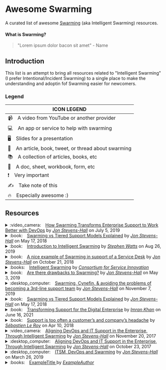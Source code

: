 # Awesome Swarming

A curated list of awesome [Swarming](https://www.serviceinnovation.org/intelligent-swarming/) (aka Intelligent Swarming) resources.

#### What is Swarming?
> "Lorem ipsum dolor bacon sit amet" - Name

Introduction
------------

This list is an attempt to bring all resources related to "Intelligent Swarming" (I prefer Intentional/Incident Swarming) to a single place to make the understanding and adoptin fof Swarming easier for newcomers.

### Legend

| ICON LEGEND
| ---
| :video_camera: A video from YouTube or another provider
| :computer: An app or service to help with swarming
| :desktop_computer: Slides for a presentation
| :book: An article, book, tweet, or thread about swarming
| :books: A collection of articles, books, etc
| :memo: A doc, sheet, workbook, form, etc
| :exclamation: Very important
| :writing_hand: Take note of this
| :fire: Especially awesome :)

Resources
---------

<details>
  <summary>:video_camera: <a href="https://youtu.be/AS6DBiOM-3k">How Swarming Transforms Enterprise Support to Work Better with DevOps</a> by <a href="https://twitter.com/JonStevensHall"><i>Jon Stevens-Hall</i></a> on July 5, 2019</summary>
  
  ## How Swarming Transforms Enterprise Support to Work Better with DevOps
  
  <table>
  <tr></tr>
  <tr>
    <th>Title</th>
    <td>How Swarming Transforms Enterprise Support to Work Better with DevOps</td>
  </tr>
  <tr></tr>
  <tr>
    <th>Author</th>
    <td>Jon Stevens-Hall</td>
  </tr>
  <tr></tr>
  <tr>
    <th>Date</th>
    <td>July 5, 2019</td>
  </tr>
  </table>
  
  Lorem ipsum dolor bacon sit amet lorem ipsum dolor bacon sit amet.
  
  > "*Lorem ipsum dolor bacon sit amet lorem ipsum dolor bacon sit amet.*" - Excerpt

  ---
</details>

<details>
  <summary>:book: <a href="https://www.bmc.com/blogs/swarming-support-tiered-support-differences/">Swarming vs Tiered Support Models Explained</a> by <a href="https://twitter.com/JonStevensHall"><i>Jon Stevens-Hall</i></a> on May 17, 2018</summary>
  
  ## Swarming vs Tiered Support Models Explained
  
  <table>
  <tr></tr>
  <tr>
    <th>Title</th>
    <td>Swarming vs Tiered Support Models Explained</td>
  </tr>
  <tr></tr>
  <tr>
    <th>Author</th>
    <td>Jon Stevens-Hall</td>
  </tr>
  <tr></tr>
  <tr>
    <th>Date</th>
    <td>May 17, 2018</td>
  </tr>
  </table>
  
  Lorem ipsum dolor bacon sit amet lorem ipsum dolor bacon sit amet.
  
  > "*Lorem ipsum dolor bacon sit amet lorem ipsum dolor bacon sit amet.*" - Excerpt
  
  ---
</details>

<details>
  <summary>:book: <a href="https://www.bmc.com/blogs/intelligent-swarming/">Introduction to Intelligent Swarming</a> by <a href="https://www.bmc.com/blogs/author/wattssw/"><i>Stephen Watts</i></a> on Aug 26, 2019</summary>
  
  ## Introduction to Intelligent Swarming
  
  <table>
  <tr></tr>
  <tr>
    <th>Title</th>
    <td>Introduction to Intelligent Swarming</td>
  </tr>
  <tr></tr>
  <tr>
    <th>Author</th>
    <td>Stephen Watts</td>
  </tr>
  <tr></tr>
  <tr>
    <th>Date</th>
    <td>August 26, 2019</td>
  </tr>
  </table>
  
  Lorem ipsum dolor bacon sit amet lorem ipsum dolor bacon sit amet.
  
  > "*Lorem ipsum dolor bacon sit amet lorem ipsum dolor bacon sit amet.*" - Excerpt
  
  ---
</details>

<details>
  <summary>:book: <a href="https://jonstevenshall.medium.com/a-nice-example-of-swarming-in-support-of-a-service-desk-7bdbe8e9890c">A nice example of Swarming in support of a Service Desk</a> by <a href="https://twitter.com/JonStevensHall"><i>Jon Stevens-Hall</i></a> on October 21, 2018</summary>
  
  ## A nice example of Swarming in support of a Service Desk
  
  <table>
  <tr></tr>
  <tr>
    <th>Title</th>
    <td>A nice example of Swarming in support of a Service Desk</td>
  </tr>
  <tr></tr>
  <tr>
    <th>Author</th>
    <td>Jon Stevens-Hall</td>
  </tr>
  <tr></tr>
  <tr>
    <th>Date</th>
    <td>October 21, 2018</td>
  </tr>
  </table>
  
  Lorem ipsum dolor bacon sit amet lorem ipsum dolor bacon sit amet.
  
  > "*Lorem ipsum dolor bacon sit amet lorem ipsum dolor bacon sit amet.*" - Excerpt
  
  ---
</details>

<details>
  <summary>:books: <a href="https://www.serviceinnovation.org/intelligent-swarming/">Intelligent Swarming</a> by <a href="https://www.serviceinnovation.org/"><i>Consortium for Service Innovation</i></a></summary>
  
  ## CSI: Intelligent Swarming
  
  <table>
  <tr></tr>
  <tr>
    <th>Title</th>
    <td>Intelligent Swarming</td>
  </tr>
  <tr></tr>
  <tr>
    <th>Author</th>
    <td>Consoritum for Service Innovation</td>
  </tr>
  <tr></tr>
  <tr>
    <th>Date</th>
    <td>N/A</td>
  </tr>
  </table>
  
  CSI produce the most original content on Intelligent Swarming and is the defacto standard for understanding and implementing it at an organization.
  
  > "*Sometimes called collaboration on steroids, the Intelligent Swarming methodology is a new way to align resources to work. It involves removing the tiers of support and, when appropriate, calling on the collective expertise of a “swarm” of analysts.  Our initial experience with Intelligent Swarming is exceeding expectations in terms of improvement in operational efficiencies, employee engagement, and customer satisfaction and loyalty, and it brings with it a host of questions around practices and measurements.*" - Excerpt
  
  ---
</details>

<details>
  <summary>:book: <a href="https://medium.com/itrevolution/are-there-drawbacks-to-swarming-b42309e7541c">Are there drawbacks to Swarming?</a> by <a href="https://twitter.com/JonStevensHall"><i>Jon Stevens-Hall</i></a> on May 3, 2019</summary>
  
  ## Are there drawbacks to Swarming?
  
  <table>
  <tr></tr>
  <tr>
    <th>Title</th>
    <td>Are there drawbacks to Swarming?</td>
  </tr>
  <tr></tr>
  <tr>
    <th>Author</th>
    <td>Jon Stevens-Hall</td>
  </tr>
  <tr></tr>
  <tr>
    <th>Date</th>
    <td>May 3, 2019</td>
  </tr>
  <tr></tr>
  <tr>
    <th>Link</th>
    <td>https://medium.com/itrevolution/are-there-drawbacks-to-swarming-b42309e7541c</td>
  </tr>
  </table>
  
  Lorem ipsum dolor bacon sit amet lorem ipsum dolor bacon sit amet.
  
  > "*Where I have seen it implemented, Swarming has generally been considered a success. However, having promoted it so enthusiastically, it feels fair that I should share and explore some of the negative experiences and concerns that I have observed in, and discussed with, practitioners and advocates of Swarming.*" - Excerpt
  
  ---
</details>

<details>
  <summary>:desktop_computer: <a href="https://www.slideshare.net/JonHall7/velocity19-berlin-swarming-cynefinand-avoiding-the-problems-of-becoming-a-thirdline-support-team">Swarming, Cynefin, & avoiding the problems of becoming a 3rd-line support team</a> by <a href="https://twitter.com/JonStevensHall"><i>Jon Stevens-Hall</i></a> on November 7, 2019</summary>
  
  ## Swarming, Cynefin, & avoiding the problems of becoming a 3rd-line support team
  
  <table>
  <tr></tr>
  <tr>
    <th>Title</th>
    <td>Swarming, Cynefin, & avoiding the problems of becoming a 3rd-line support team</td>
  </tr>
  <tr></tr>
  <tr>
    <th>Author</th>
    <td>Jon Stevens-Hall</td>
  </tr>
  <tr></tr>
  <tr>
    <th>Date</th>
    <td>November 7, 2019</td>
  </tr>
  <tr></tr>
  <tr>
    <th>Link</th>
    <td>https://www.slideshare.net/JonHall7/velocity19-berlin-swarming-cynefinand-avoiding-the-problems-of-becoming-a-thirdline-support-team</td>
  </tr>
  </table>
  
  Lorem ipsum dolor bacon sit amet lorem ipsum dolor bacon sit amet.
  
  > "*Discussion of Swarming and Cynefin as means to better align devops functions into enterprise support channels.*" - Excerpt
  
  ---
</details>

<details>
  <summary>:book: <a href="https://www.bmc.com/blogs/swarming-support-tiered-support-differences/">Swarming vs Tiered Support Models Explained</a> by <a href="https://twitter.com/JonStevensHall"><i>Jon Stevens-Hall</i></a> on May 17, 2018</summary>
  
  ## Swarming vs Tiered Support Models Explained
  
  <table>
  <tr></tr>
  <tr>
    <th>Title</th>
    <td>Swarming vs Tiered Support Models Explained</td>
  </tr>
  <tr></tr>
  <tr>
    <th>Author</th>
    <td>Jon Stevens-Hall</td>
  </tr>
  <tr></tr>
  <tr>
    <th>Date</th>
    <td>May 17, 2018</td>
  </tr>
  <tr></tr>
  <tr>
    <th>Link</th>
    <td>https://www.bmc.com/blogs/swarming-support-tiered-support-differences/</td>
  </tr>
  </table>
  
  Lorem ipsum dolor bacon sit amet lorem ipsum dolor bacon sit amet.
  
  > "*What is Swarming Support? It’s a reaction to the perceived shortcomings of a ubiquitous ITSM practice: [the tiered support model](https://www.bmc.com/blogs/support-levels-level-1-level-2-level-3/).*" - Excerpt
  
  ---
</details>

<details>
  <summary>:book: <a href="https://www.bmc.com/blogs/transforming-support-for-the-digital-enterprise/">Transforming Support for the Digital Enterprise</a> by <a href="https://www.bmc.com/blogs/author/imran_khan/"><i>Imran Khan</i></a> on June 16, 2021</summary>
  
  ## Transforming Support for the Digital Enterprise
  
  <table>
  <tr></tr>
  <tr>
    <th>Title</th>
    <td>Transforming Support for the Digital Enterprise</td>
  </tr>
  <tr></tr>
  <tr>
    <th>Author</th>
    <td>Imran Khan</td>
  </tr>
  <tr></tr>
  <tr>
    <th>Date</th>
    <td>June 16, 2021</td>
  </tr>
  <tr></tr>
  <tr>
    <th>Link</th>
    <td>https://www.bmc.com/blogs/transforming-support-for-the-digital-enterprise/</td>
  </tr>
  </table>
  
  Lorem ipsum dolor bacon sit amet lorem ipsum dolor bacon sit amet.
  
  > "*Traditional support is structured in tiers—typically Levels 1, 2, and 3. In this model, users contact the service desk, Level 1, where agents are skilled to handle routine issues, but not much more. To reach in-depth expertise, you have to wait for Levels 2 and 3, but you have to go through Level 1 first. The new SaaS model makes the most experienced and skilled agents the first point of contact for end users by leveraging three key elements:*
  > - Dispatch swarming
  > - Automation
  > - Self-help"
  
  ---
</details>

<details>
  <summary>:book: <a href="https://blog.serenacapital.com/its-time-to-switch-from-basic-technical-support-to-intelligent-swarming-4ebb58768b">Support is too often a customer’s and company’s headache</a> by <a href="https://twitter.com/sebastienle_roy"><i>Sébastien Le Roy</i></a> on Apr 10, 2018</summary>
  
  ## Support is too often a customer’s and company’s headache
  
  <table>
  <tr></tr>
  <tr>
    <th>Title</th>
    <td>Support is too often a customer’s and company’s headache</td>
  </tr>
  <tr></tr>
  <tr>
    <th>Author</th>
    <td>Sébastien Le Roy</td>
  </tr>
  <tr></tr>
  <tr>
    <th>Date</th>
    <td>Apr 10, 2018</td>
  </tr>
  <tr></tr>
  <tr>
    <th>Link</th>
    <td>https://blog.serenacapital.com/its-time-to-switch-from-basic-technical-support-to-intelligent-swarming-4ebb58768b</td>
  </tr>
  </table>
  
  Lorem ipsum dolor bacon sit amet lorem ipsum dolor bacon sit amet.
  
  > "*Maintaining a good customer experience required something different. That’s why they decided to abandon the traditional support model to try a smarter and more efficient process.*
  > ...
  > *We are really glad to share with you some insights on their experience to switch from a traditional 3-level support to Intelligent Swarming, a smarter and more efficient process. Before starting, we would like to make it clear that we are talking about technical support, not generic support.*"
  
  ---
</details>

<details>
  <summary>:video_camera: <a href="https://youtu.be/r_tUa4oBo4o">Aligning DevOps and IT Support in the Enterprise, Through Intelligent Swarming</a> by <a href="https://twitter.com/JonStevensHall"><i>Jon Stevens-Hall</i></a> on November 20, 2017</summary>
  
  ## Aligning DevOps and IT Support in the Enterprise, Through Intelligent Swarming
  
  <table>
  <tr></tr>
  <tr>
    <th>Title</th>
    <td>Aligning DevOps and IT Support in the Enterprise, Through Intelligent Swarming</td>
  </tr>
  <tr></tr>
  <tr>
    <th>Author</th>
    <td>Jon Stevens-Hall</td>
  </tr>
  <tr></tr>
  <tr>
    <th>Date</th>
    <td>November 20, 2017</td>
  </tr>
  <tr></tr>
  <tr>
    <th>Link</th>
    <td>https://youtu.be/r_tUa4oBo4o</td>
  </tr>
  </table>
  
  Lorem ipsum dolor bacon sit amet lorem ipsum dolor bacon sit amet.
  
  > "*As enterprises transform around software-led innovation, DevOps teams start to need to deal with customer support at scale, while IT Service Management needs to adapt to a new, fast-moving reality of increased developer autonomy and collaboration. One significant challenge is that ubiquitous multi-tiered structure of support team organisation, which, this presentation argues, is fundamentally incompatible with the DevOps philosophy. We propose its replacement with Swarming, a methodology that harnesses and enables the benefits of DevOps, while doing so on an Enterprise support scale.*"
  
  ---
</details>

<details>
  <summary>:desktop_computer: <a href="https://www.slideshare.net/JonHall7/devopsdays-edinburgh-2017-ignite-talk-swarming">Aligning DevOps and IT Support in the Enterprise, Through Intelligent Swarming</a> by <a href="https://twitter.com/JonStevensHall"><i>Jon Stevens-Hall</i></a> on October 23, 2017</summary>
  
  ## Aligning DevOps and IT Support in the Enterprise, Through Intelligent Swarming
  
  <table>
  <tr></tr>
  <tr>
    <th>Title</th>
    <td>Aligning DevOps and IT Support in the Enterprise, Through Intelligent Swarming</td>
  </tr>
  <tr></tr>
  <tr>
    <th>Author</th>
    <td>Jon Stevens-Hall</td>
  </tr>
  <tr></tr>
  <tr>
    <th>Date</th>
    <td>October 23, 2017</td>
  </tr>
  <tr></tr>
  <tr>
    <th>Link</th>
    <td>https://www.slideshare.net/JonHall7/devopsdays-edinburgh-2017-ignite-talk-swarming</td>
  </tr>
  </table>
  
  Lorem ipsum dolor bacon sit amet lorem ipsum dolor bacon sit amet.
  
  > "*As enterprises transform around software-led innovation, DevOps teams start to need to deal with customer support at scale, while IT Service Management needs to adapt to a new, fast-moving reality of increased developer autonomy and collaboration. One significant challenge is that ubiquitous multi-tiered structure of support team organisation, which, this presentation argues, is fundamentally incompatible with the DevOps philosophy. We propose its replacement with Swarming, a methodology that harnesses and enables the benefits of DevOps, while doing so on an Enterprise support scale.*"
  
  ---
</details>

<details>
  <summary>:desktop_computer: <a href="https://www.servicedeskinstitute.com/wp-content/uploads/2019/04/Jon-Hall-Swarming-Devops-for-ITSM.pdf">ITSM, DevOps and Swarming</a> by <a href="https://twitter.com/JonStevensHall"><i>Jon Stevens-Hall</i></a> on March 26, 2019</summary>
  
  ## ITSM, DevOps and Swarming
  
  <table>
  <tr></tr>
  <tr>
    <th>Title</th>
    <td>ITSM, DevOps and Swarming</td>
  </tr>
  <tr></tr>
  <tr>
    <th>Author</th>
    <td>Jon Stevens-Hall</td>
  </tr>
  <tr></tr>
  <tr>
    <th>Date</th>
    <td>March 26, 2019</td>
  </tr>
  <tr></tr>
  <tr>
    <th>Link</th>
    <td>https://www.servicedeskinstitute.com/wp-content/uploads/2019/04/Jon-Hall-Swarming-Devops-for-ITSM.pdf</td>
  </tr>
  </table>
  
  Lorem ipsum dolor bacon sit amet lorem ipsum dolor bacon sit amet.
  
  > "*Swarming involves removing the tiers of support, and calling on the collective expertise of a "swarm" of analysts,*"
  
  ---
</details>

<details>
  <summary>:books: <a href="ExampleResourceLink">ExampleTitle
</a> by <a href="ExampleAuthorLink"><i>ExampleAuthor</i></a></summary>
  
  ## ExampleTitle
  
  <table>
  <tr></tr>
  <tr>
    <th>Title</th>
    <td>ExampleTitle</td>
  </tr>
  <tr></tr>
  <tr>
    <th>Author</th>
    <td>ExampleAuthor</td>
  </tr>
  <tr></tr>
  <tr>
    <th>Date</th>
    <td>ExampleDate</td>
  </tr>
  <tr></tr>
  <tr>
    <th>Link</th>
    <td>ExampleResourceLink</td>
  </tr>
  </table>
  
  Lorem ipsum dolor bacon sit amet lorem ipsum dolor bacon sit amet.
  
  > "*Lorem ipsum dolor bacon sit amet lorem ipsum dolor bacon sit amet.*" - Excerpt
  
  ---
</details>
